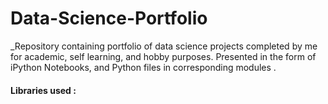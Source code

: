 # Data-Science-Portfolio
_Repository containing portfolio of data science projects completed by me for academic, self learning, and hobby purposes. Presented in the form of iPython Notebooks, and Python files in corresponding modules .

#### Libraries used :
